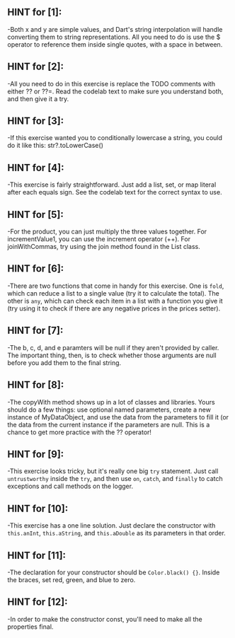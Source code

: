 ## HINT for [1]:

-Both x and y are simple values, and Dart's string interpolation will handle converting them to string representations. All you need to do is use the $ operator to reference them inside single quotes, with a space in between.

## HINT for [2]:

-All you need to do in this exercise is replace the TODO comments with either ?? or ??=. Read the codelab text to make sure you understand both, and then give it a try.

## HINT for [3]:

-If this exercise wanted you to conditionally lowercase a string, you could do it like this: str?.toLowerCase()

## HINT for [4]:

-This exercise is fairly straightforward. Just add a list, set, or map literal after each equals sign. See the codelab text for the correct syntax to use.

## HINT for [5]:

-For the product, you can just multiply the three values together. For incrementValue1, you can use the increment operator (++). For joinWithCommas, try using the join method found in the List class.

## HINT for [6]:

-There are two functions that come in handy for this exercise. One is `fold`, which can reduce a list to a single value (try it to calculate the total). The other is `any`, which can check each item in a list with a function you give it (try using it to check if there are any negative prices in the prices setter).

## HINT for [7]:

-The b, c, d, and e paramters will be null if they aren't provided by caller. The important thing, then, is to check whether those arguments are null before you add them to the final string.

## HINT for [8]:

-The copyWith method shows up in a lot of classes and libraries. Yours should do a few things: use optional named parameters, create a new instance of MyDataObject, and use the data from the parameters to fill it (or the data from the current instance if the parameters are null. This is a chance to get more practice with the ?? operator!

## HINT for [9]:

-This exercise looks tricky, but it's really one big `try` statement. Just call `untrustworthy` inside the `try`, and then use `on`, `catch`, and `finally` to catch exceptions and call methods on the logger.

## HINT for [10]:

-This exercise has a one line solution. Just declare the constructor with `this.anInt`, `this.aString`, and `this.aDouble` as its parameters in that order.

## HINT for [11]:

-The declaration for your constructor should be `Color.black() {}`. Inside the braces, set red, green, and blue to zero.

## HINT for [12]:
 
-In order to make the constructor const, you'll need to make all the properties final.